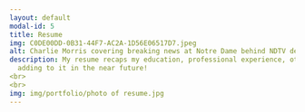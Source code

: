 ```yaml
---
layout: default
modal-id: 5
title: Resume
img: C0DE00DD-0B31-44F7-AC2A-1D56E06517D7.jpeg
alt: Charlie Morris covering breaking news at Notre Dame behind NDTV desk.
description: My resume recaps my education, professional experience, other skills, and more. I look forward to
  adding to it in the near future!
<br>
<br>
img: img/portfolio/photo of resume.jpg
---
```

